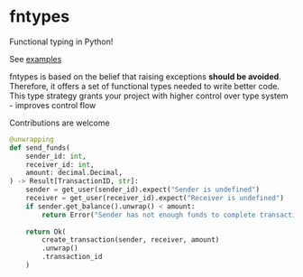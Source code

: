 # fntypes

Functional typing in Python!

See [examples](/examples/)

fntypes is based on the belief that raising exceptions **should be avoided**. Therefore, it offers a set of functional types needed to write better code. This type strategy grants your project with higher control over type system - improves control flow

Contributions are welcome


```python
@unwrapping
def send_funds(
    sender_id: int, 
    receiver_id: int, 
    amount: decimal.Decimal,
) -> Result[TransactionID, str]:
    sender = get_user(sender_id).expect("Sender is undefined")
    receiver = get_user(receiver_id).expect("Receiver is undefined")
    if sender.get_balance().unwrap() < amount:
        return Error("Sender has not enough funds to complete transaction")
    
    return Ok(
        create_transaction(sender, receiver, amount)
        .unwrap()
        .transaction_id
    )
```